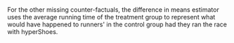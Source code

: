 <br>
<br>
For the other missing counter-factuals, the difference in means estimator uses the average running time of the treatment group to represent what would have happened to runners' in the control group had they ran the race with hyperShoes. 
<br>
<br>
